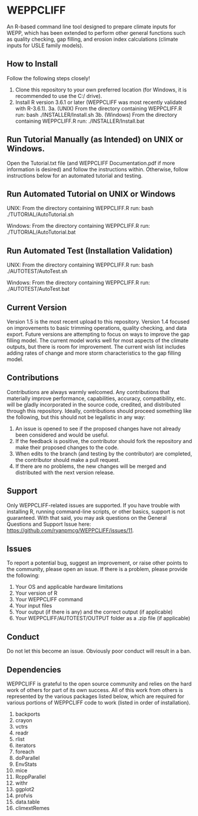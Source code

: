 # WEPPCLIFF
An R-based command line tool designed to prepare climate inputs for WEPP, which has been extended to perform other general functions such as quality checking, gap filling, and erosion index calculations (climate inputs for USLE family models).

## How to Install
Follow the following steps closely! 

1. Clone this repository to your own preferred location (for Windows, it is recommended to use the C:/ drive).
2. Install R version 3.6.1 or later (WEPPCLIFF was most recently validated with R-3.6.1).
3a. (UNIX) From the directory containing WEPPCLIFF.R run: bash ./INSTALLER/Install.sh
3b. (Windows) From the directory containing WEPPCLIFF.R run: ./INSTALLER/Install.bat

## Run Tutorial Manually (as Intended) on UNIX or Windows.
Open the Tutorial.txt file (and WEPPCLIFF Documentation.pdf if more information is desired) and follow the instructions within. Otherwise, follow instructions below for an automated tutorial and testing.

## Run Automated Tutorial on UNIX or Windows
UNIX: From the directory containing WEPPCLIFF.R run: bash ./TUTORIAL/AutoTutorial.sh

Windows: From the directory containing WEPPCLIFF.R run: ./TUTORIAL/AutoTutorial.bat

## Run Automated Test (Installation Validation)
UNIX: From the directory containing WEPPCLIFF.R run: bash ./AUTOTEST/AutoTest.sh

Windows: From the directory containing WEPPCLIFF.R run: ./AUTOTEST/AutoTest.bat

## Current Version
Version 1.5 is the most recent upload to this repository. Version 1.4 focused on improvements to basic trimming operations, quality checking, and data export. Future versions are attempting to focus on ways to improve the gap filling model. The current model works well for most aspects of the climate outputs, but there is room for improvement. The current wish list includes adding rates of change and more storm characteristics to the gap filling model.

## Contributions
Contributions are always warmly welcomed. Any contributions that materially improve performance, capabilities, accuracy, compatibility, etc. will be gladly incorporated in the source code, credited, and distributed through this repository. Ideally, contributions should proceed something like the following, but this should not be legalistic in any way:
1. An issue is opened to see if the proposed changes have not already been considered and would be useful.
2. If the feedback is positive, the contributor should fork the repository and make their proposed changes to the code.
3. When edits to the branch (and testing by the contributor) are completed, the contributor should make a pull request.
4. If there are no problems, the new changes will be merged and distributed with the next version release.

## Support
Only WEPPCLIFF-related issues are supported. If you have trouble with installing R, running command-line scripts, or other basics, support is not guaranteed. With that said, you may ask questions on the General Questions and Support Issue here: https://github.com/ryanpmcg/WEPPCLIFF/issues/11.

## Issues
To report a potential bug, suggest an improvement, or raise other points to the community, please open an issue. If there is a problem, please provide the following:
1. Your OS and applicable hardware limitations
2. Your version of R
3. Your WEPPCLIFF command
4. Your input files
5. Your output (if there is any) and the correct output (if applicable)
6. Your WEPPCLIFF/AUTOTEST/OUTPUT folder as a .zip file (if applicable)

## Conduct
Do not let this become an issue. Obviously poor conduct will result in a ban.

## Dependencies
WEPPCLIFF is grateful to the open source community and relies on the hard work of others for part of its own success. All of this work from others is represented by the various packages listed below, which are required for various portions of WEPPCLIFF code to work (listed in order of installation).

1. backports
2. crayon
3. vctrs
4. readr
5. rlist
6. iterators
7. foreach
8. doParallel
9. EnvStats
10. mice
11. RcppParallel
12. withr
13. ggplot2
14. profvis
15. data.table
16. climextRemes
